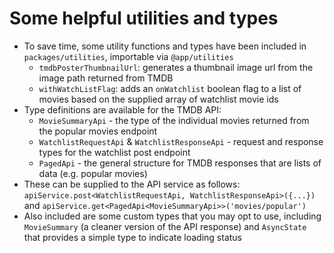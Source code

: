 <div class="dense">

# Some helpful utilities and types
- To save time, some utility functions and types have been included in `packages/utilities`, importable via `@app/utilities`
  - `tmdbPosterThumbnailUrl`:  generates a thumbnail image url from the image path returned from TMDB
  - `withWatchListFlag`: adds an `onWatchlist` boolean flag to a list of movies based on the supplied array of watchlist movie ids
- Type definitions are available for the TMDB API:
  - `MovieSummaryApi` - the type of the individual movies returned from the popular movies endpoint
  - `WatchlistRequestApi` & `WatchlistResponseApi` - request and response types for the watchlist post endpoint 
  - `PagedApi` - the general structure for TMDB responses that are lists of data (e.g. popular movies)
- These can be supplied to the API service as follows: `apiService.post<WatchlistRequestApi, WatchlistResponseApi>({...})` and `apiService.get<PagedApi<MovieSummaryApi>>('movies/popular')`
- Also included are some custom types that you may opt to use, including `MovieSummary` (a cleaner version of the API response) and `AsyncState` that provides a simple type to indicate loading status 

</div>
